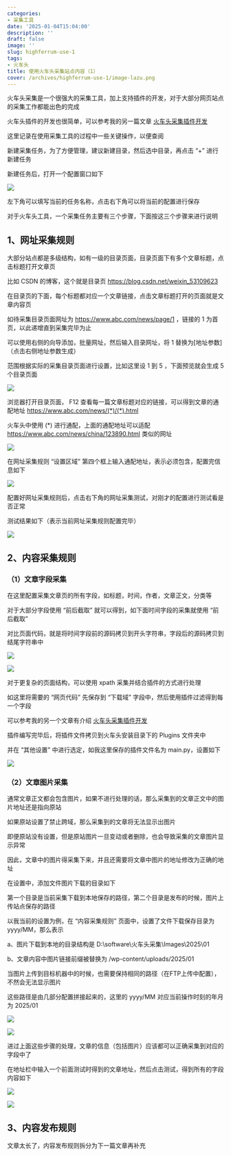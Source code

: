 ```yaml
---
categories:
- 采集工具
date: '2025-01-04T15:04:00'
description: ''
draft: false
image: ''
slug: highferrum-use-1
tags:
- 火车头
title: 使用火车头采集站点内容（1）
cover: /archives/highferrum-use-1/image-lazu.png
---
```


火车头采集是一个很强大的采集工具，加上支持插件的开发，对于大部分网页站点的采集工作都能出色的完成

火车头插件的开发也很简单，可以参考我的另一篇文章 [火车头采集插件开发](https://blog.csdn.net/weixin_53109623/article/details/144825547)

这里记录在使用采集工具的过程中一些关键操作，以便查阅

新建采集任务，为了方便管理，建议新建目录，然后选中目录，再点击 “+” 进行新建任务

新建任务后，打开一个配置窗口如下

![](/archives/highferrum-use-1/image-lazu.png)

左下角可以填写当前的任务名称，点击右下角可以将当前的配置进行保存

对于火车头工具，一个采集任务主要有三个步骤，下面按这三个步骤来进行说明

## 1、网址采集规则

大部分站点都是多级结构，如有一级的目录页面，目录页面下有多个文章标题，点击标题打开文章页

比如 CSDN 的博客，这个就是目录页 https://blog.csdn.net/weixin_53109623

在目录页的下面，每个标题都对应一个文章链接，点击文章标题打开的页面就是文章内容页

如待采集目录页面网址为 https://www.abc.com/news/page/1 ，链接的 1 为首页，以此递增直到采集完毕为止

可以使用右侧的向导添加，批量网址，然后输入目录网址，将 1 替换为[地址参数]（点击右侧地址参数生成）

范围根据实际的采集目录页面进行设置，比如这里设 1 到 5 ，下面预览就会生成 5 个目录页面

![](/archives/highferrum-use-1/image-epdp.png)

浏览器打开目录页面， F12 查看每一篇文章标题对应的链接，可以得到文章的通配地址 https://www.abc.com/news/(*)/(*).html

火车头中使用 (*) 进行通配，上面的通配地址可以适配 https://www.abc.com/news/china/123890.html 类似的网址

![](/archives/highferrum-use-1/image-lcje.png)

在网址采集规则 “设置区域” 第四个框上输入通配地址，表示必须包含，配置完信息如下

![](/archives/highferrum-use-1/image-gduq.png)

配置好网址采集规则后，点击右下角的网址采集测试，对刚才的配置进行测试看是否正常

测试结果如下（表示当前网址采集规则配置完毕）

![](/archives/highferrum-use-1/image-dhkn.png)

## 2、内容采集规则

### （1）文章字段采集

在这里配置采集文章页的所有字段，如标题，时间，作者，文章正文，分类等

对于大部分字段使用 “前后截取” 就可以得到，如下面时间字段的采集就使用 “前后截取”

对比页面代码，就是将时间字段前的源码拷贝到开头字符串，字段后的源码拷贝到结尾字符串中

![](/archives/highferrum-use-1/image-zjdu.png)

![](/archives/highferrum-use-1/image-iltr.png)

对于更复杂的页面结构，可以使用 xpath 采集并结合插件的方式进行处理

如这里将需要的 “网页代码” 先保存到 “下载域” 字段中，然后使用插件过滤得到每一个字段

可以参考我的另一个文章有介绍 [火车头采集插件开发](https://blog.csdn.net/weixin_53109623/article/details/144825547)

插件编写完毕后，将插件文件拷贝到火车头安装目录下的 Plugins 文件夹中

并在 “其他设置” 中进行选定，如我这里保存的插件文件名为 main.py，设置如下

![](/archives/highferrum-use-1/image-jltj.png)

### （2）文章图片采集

通常文章正文都会包含图片，如果不进行处理的话，那么采集到的文章正文中的图片地址还是指向原站

如果原站设置了禁止跨域，那么采集到的文章将无法显示出图片

即便原站没有设置，但是原站图片一旦变动或者删除，也会导致采集的文章图片显示异常

因此，文章中的图片得采集下来，并且还需要将文章中图片的地址修改为正确的地址

在设置中，添加文件图片下载的目录如下

第一个目录是当前采集下载到本地保存的路径，第二个目录是发布的时候，图片上传站点保存的路径

以我当前的设置为例，在 “内容采集规则” 页面中，设置了文件下载保存目录为 yyyy/MM，那么表示

a、图片下载到本地的目录结构是 D:\software\火车头采集\Images\2025\01

b、文章内容中图片链接前缀被替换为 /wp-content/uploads/2025/01

当图片上传到目标机器中的时候，也需要保持相同的路径（在FTP上传中配置），不然会无法显示图片

这些路径是由几部分配置拼接起来的，这里的 yyyy/MM 对应当前操作时刻的年月为 2025/01

![](/archives/highferrum-use-1/image-xuwc.png)

![](/archives/highferrum-use-1/image-wtyv.png)

进过上面这些步骤的处理，文章的信息（包括图片）应该都可以正确采集到对应的字段中了

在地址栏中输入一个前面测试时得到的文章地址，然后点击测试，得到所有的字段内容如下

![](/archives/highferrum-use-1/image-kpdh.png)

![](/archives/highferrum-use-1/image-xbmd.png)

## **3、内容发布规则**

文章太长了，内容发布规则拆分为下一篇文章再补充
